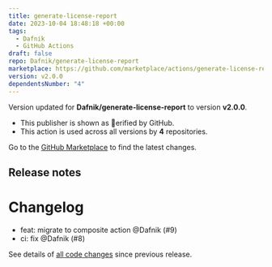 ```yaml
---
title: generate-license-report
date: 2023-10-04 18:48:18 +00:00
tags:
  - Dafnik
  - GitHub Actions
draft: false
repo: Dafnik/generate-license-report
marketplace: https://github.com/marketplace/actions/generate-license-report
version: v2.0.0
dependentsNumber: "4"
---
```



Version updated for **Dafnik/generate-license-report** to version **v2.0.0**.
- This publisher is shown as erified by GitHub.
- This action is used across all versions by **4** repositories.

Go to the [GitHub Marketplace](https://github.com/marketplace/actions/generate-license-report) to find the latest changes.

## Release notes

# Changelog

- feat: migrate to composite action @Dafnik (#9)
- ci: fix @Dafnik (#8)

See details of [all code changes](https://github.com/Dafnik/generate-license-report/compare/v1.0.1...v2.0.0) since previous release.


